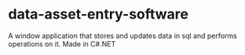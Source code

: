# data-asset-entry-software
A window application that stores and updates data in sql and performs operations on it. Made in C#.NET
